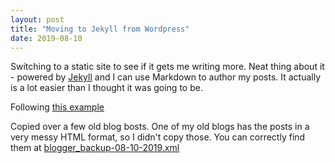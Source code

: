 ```yaml
---
layout: post
title: "Moving to Jekyll from Wordpress"
date: 2019-08-10
---
```


Switching to a static site to see if it gets me writing more. Neat thing about it - powered by [Jekyll](http://jekyllrb.com) and I can use Markdown to author my posts. It actually is a lot easier than I thought it was going to be.

Following [this example](http://jmcglone.com/guides/github-pages/)

Copied over a few old blog bosts. One of my old blogs has the posts in a very messy HTML format, so I didn't copy those. You can correctly find them at [blogger_backup-08-10-2019.xml](https://github.com/drazisil/drazisil.github.io/blob/master/blogger_backup-08-10-2019.xml)

